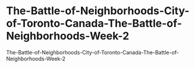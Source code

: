 # The-Battle-of-Neighborhoods-City-of-Toronto-Canada-The-Battle-of-Neighborhoods-Week-2
The-Battle-of-Neighborhoods-City-of-Toronto-Canada-The-Battle-of-Neighborhoods-Week-2
